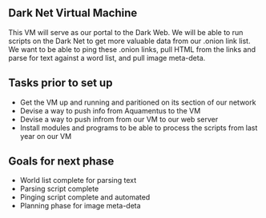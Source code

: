 ## Dark Net Virtual Machine

This VM will serve as our portal to the Dark Web. We will be able to run scripts on the Dark Net to get more valuable data from our .onion link list. We want to be able to ping these .onion links, pull HTML from the links and parse for text against a word list, and pull image meta-deta.

## Tasks prior to set up

- Get the VM up and running and paritioned on its section of our network
- Devise a way to push info from Aquamentus to the VM
- Devise a way to push infrom from our VM to our web server
- Install modules and programs to be able to process the scripts from last year on our VM

## Goals for next phase
- World list complete for parsing text
- Parsing script complete
- Pinging script complete and automated
- Planning phase for image meta-deta


